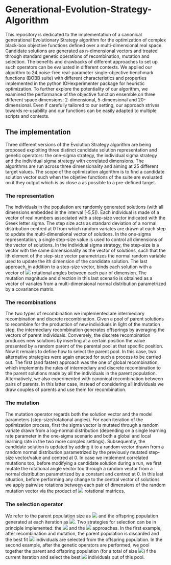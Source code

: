 # Generational-Evolution-Strategy-Algorithm

This repository is dedicated to the implementation of a canonical generational Evolutionary Strategy algorithm for the optimization of complex black-box objective functions defined over a multi-dimensional real space. Candidate solutions are generated as n-dimensional vectors and treated through standard genetic operations of recombination, mutation and selection. The benefits and drawbacks of different approaches to set up such operators can be evaluated in different contexts. We applied our algorithm to 24 noise-free real-parameter single-objective benchmark functions (BOBB suite) with different characteristics and properties implemented in the python IOHexperimenter package for heuristic optimization. To further explore the potentiality of our algorithm, we examined the performance of the objective function ensemble on three different space dimensions: 2-dimensional, 5-dimensional and 20-dimensional. Even if carefully tailored to our setting, our approach strives towards re-usability and our functions can be easily adapted to multiple scripts and contexts.

## The implementation 
Three different versions of the Evolution Strategy algorithm are being proposed exploiting three distinct candidate solution representation and genetic operators: the one-sigma strategy, the individual sigma strategy and the individual sigma strategy with correlated dimensions. The algorithms are run across three dimensionality and aiming at 25 different target values. The scope of the optimization algorithm is to find a candidate solution vector such when the objetive functions of the suite are evaluated on it they output which is as close a as possible to a pre-defined target.

### The representation
The individuals in the population are randomly generated solutions (with all dimensions embedded in the interval [-5,5]). Each individual is made of a vector of real numbers associated with a step-size vector indicated with the Greek letter sigma. The step size acts as standard deviation of a normal distribution centred at 0 from which random variates are drawn at each step to update the multi-dimensional vector of solutions. In the one-sigma representation, a single step-size value is used to control all dimensions of the vector of solutions. In the individual sigma strategy, the step-size is a vector with the same dimensionality as the vector of solutions, such that the ith element of the step-size vector parametrizes the normal random variable used to update the ith dimension of the condidate solution. The last approach, in addition to a step-size vector, binds each solution with a vector of <img src="https://render.githubusercontent.com/render/math?math=\frac{n \times (n-1)}{2} "> rotational angles between each pair of dimension. The mutation magnitude and direction in this last scenario is obtained as a vector of variates from a multi-dimensional normal distribution parametrized by a covariance matrix.


### The recombinations
The two types of recombination we implemented are intermediary recombination and discrete recombination. Given a pool of parent solutions to recombine for the production of new individuals in light of the mutation step, the intermediary recombination generates offsprings by averaging the vectors of parent individuals. Conversely, the discrete recombination produces new solutions by inserting at a certain position the value presented by a random parent of the parental pool at that specific position. Now it remains to define how to select the parent pool. In this case, two alternative strategies were again enacted for such a process to be carried out. The first (and faster) approach was
the one of global recombination, which implements the rules of intermediary and discrete recombination to the parent solutions made by all the individuals in the parent population. Alternatively, we also experimented with canonical recombination between pairs of parents. In this latter case, instead of considering all individuals we draw couples of parents and use them for recombination.

### The mutation
The mutation operator regards both the solution vector and the model parameters (step-size/rotational angles). For each iteration of the optimization process, first the sigma vector is mutated through a random variate drawn from a log-normal distribution (depending on a single learning rate parameter in the one-sigma scenario and both a global and local learning rate in the two more complex settings). Subsequently, the candidate solution is updated by adding it to a random vector drawn from a random normal distribution parametrized by the previously mutated step-size vector/value and centred at 0. In case we implement correlated mutations too, before modifying a candidate solution during a run, we first mutate the rotational angle vector too through a random vector from a normal distribution parametrized by a constant and centred at 0. In this last situation, before performing any change to the central vector of solutions we apply pairwise rotations between each pair of dimensions of the random mutation vector via the product of <img src="https://render.githubusercontent.com/render/math?math=\frac{n \times (n-1)}{2} "> rotational matrices.

### The selection operator
We refer to the parent population size as <img src="https://render.githubusercontent.com/render/math?math=\mu"> and the offspring population generated at each iteration as <img src="https://render.githubusercontent.com/render/math?math=\lambda">. Two strategies for selection can be in principle implemented: the <img src="https://render.githubusercontent.com/render/math?math=(\mu , \lambda)"> and the <img src="https://render.githubusercontent.com/render/math?math=(\mu \plus \lambda)"> approaches. In the first example, after recombination and mutation, the parent population is discarded and the best fit  <img src="https://render.githubusercontent.com/render/math?math=\mu"> individuals are selected from the offspring population. In the second example, after the genetic operators are performed, we pool together the parent and offspring population (for a total of size <img src="https://render.githubusercontent.com/render/math?math=\mu + \lambda">) f the current iteration and select the best <img src="https://render.githubusercontent.com/render/math?math=\mu"> individuals out of this pool. 







